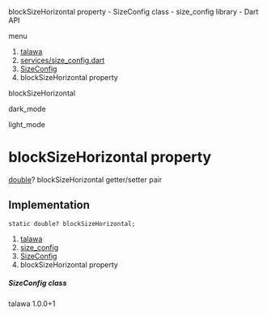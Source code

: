 




blockSizeHorizontal property - SizeConfig class - size\_config library - Dart API







menu

1. [talawa](../../index.html)
2. [services/size\_config.dart](../../file-___home_harshil_Desktop_open-source_palisadoes_talawa_lib_services_size_config/)
3. [SizeConfig](../../file-___home_harshil_Desktop_open-source_palisadoes_talawa_lib_services_size_config/SizeConfig-class.html)
4. blockSizeHorizontal property

blockSizeHorizontal


dark\_mode

light\_mode




# blockSizeHorizontal property


[double](https://api.flutter.dev/flutter/dart-core/double-class.html)?
blockSizeHorizontal
getter/setter pair

## Implementation

```
static double? blockSizeHorizontal;
```

 


1. [talawa](../../index.html)
2. [size\_config](../../file-___home_harshil_Desktop_open-source_palisadoes_talawa_lib_services_size_config/)
3. [SizeConfig](../../file-___home_harshil_Desktop_open-source_palisadoes_talawa_lib_services_size_config/SizeConfig-class.html)
4. blockSizeHorizontal property

##### SizeConfig class





talawa
1.0.0+1






